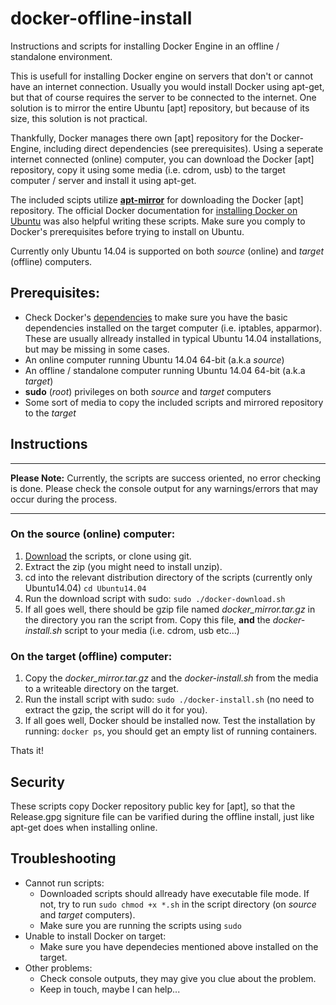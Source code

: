 # docker-offline-install
Instructions and scripts for installing Docker Engine in an offline / standalone environment.

This is usefull for installing Docker engine on servers that don't or cannot have an internet connection.
Usually you would install Docker using apt-get, but that of course requires the server to be connected to the internet.
One solution is to mirror the entire Ubuntu [apt] repository, but because of its size, this solution is not practical.

Thankfully, Docker manages there own [apt] repository for the Docker-Engine, including direct dependencies (see prerequisites).
Using a seperate internet connected (online) computer, you can download the Docker [apt] repository, copy it using some media (i.e. cdrom, usb) to the target computer / server and install it using apt-get.

The included scipts utilize [**apt-mirror**](http://apt-mirror.github.com) for downloading the Docker [apt] repository.
The official Docker documentation for [installing Docker on Ubuntu](https://docs.docker.com/engine/installation/linux/ubuntulinux/) was also helpful writing these scripts. Make sure you comply to Docker's prerequisites before trying to install on Ubuntu.

Currently only Ubuntu 14.04 is supported on both *source* (online) and *target* (offline) computers.

## Prerequisites:
* Check Docker's [dependencies](https://docs.docker.com/engine/installation/binaries/#check-runtime-dependencies)
  to make sure you have the basic dependencies installed on the target computer (i.e. iptables, apparmor).
  These are usually allready installed in typical Ubuntu 14.04 installations, but may be missing in some cases.
* An online computer running Ubuntu 14.04 64-bit (a.k.a *source*)
* An offline / standalone computer running Ubuntu 14.04 64-bit (a.k.a *target*)
* **sudo** (*root*) privileges on both *source* and *target* computers
* Some sort of media to copy the included scripts and mirrored repository to the *target*
 

## Instructions
***
**Please Note:** Currently, the scripts are success oriented, no error checking is done. 
Please check the console output for any warnings/errors that may occur during the process.
***

### On the source (online) computer:
1. [Download](https://github.com/meetyg/docker-offline-install/archive/master.zip) the scripts, or clone using git.
2. Extract the zip (you might need to install unzip).
3. cd into the relevant distribution directory of the scripts (currently only Ubuntu14.04)
   `cd Ubuntu14.04`
4. Run the download script with sudo: `sudo ./docker-download.sh`
5. If all goes well, there should be gzip file named *docker_mirror.tar.gz* in the directory you ran the script from.
   Copy this file, **and** the *docker-install.sh* script to your media (i.e. cdrom, usb etc...)

### On the target (offline) computer:
1. Copy the *docker_mirror.tar.gz* and the *docker-install.sh* from the media to a writeable directory on the target.
2. Run the install script with sudo: `sudo ./docker-install.sh` (no need to extract the gzip, the script will do it for you).
3. If all goes well, Docker should be installed now. Test the installation by running: `docker ps`, you should get an empty list of running containers.

Thats it!

## Security
These scripts copy Docker repository public key for [apt], so that the Release.gpg signiture file can be varified 
during the offline install, just like apt-get does when installing online.

## Troubleshooting
* Cannot run scripts:
  * Downloaded scripts should allready have executable file mode. 
  If not, try to run `sudo chmod +x *.sh` in the script directory (on *source* and *target* computers).
  * Make sure you are running the scripts using `sudo`
* Unable to install Docker on target:
  * Make sure you have dependecies mentioned above installed on the target.
* Other problems:
  * Check console outputs, they may give you clue about the problem.
  * Keep in touch, maybe I can help...


